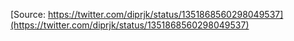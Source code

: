 [Source: https://twitter.com/diprjk/status/1351868560298049537](https://twitter.com/diprjk/status/1351868560298049537)